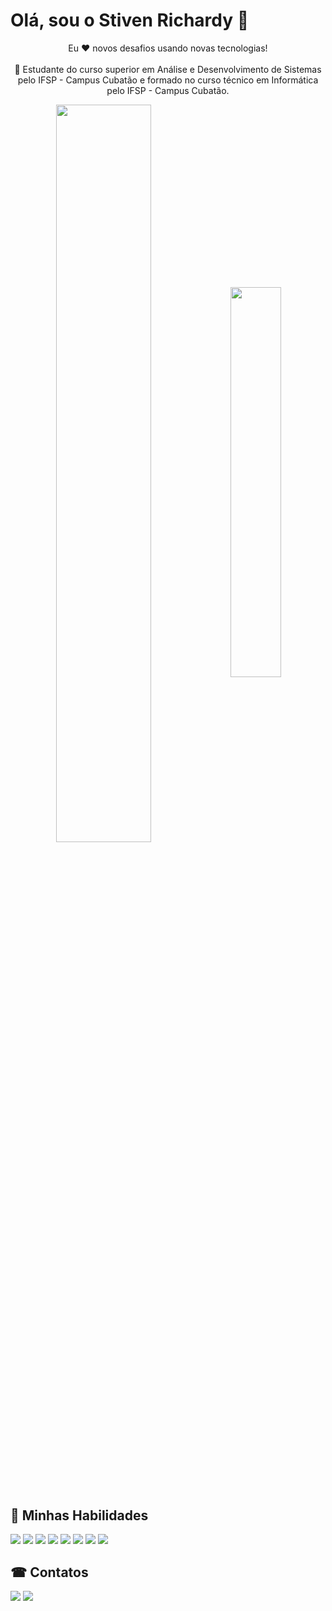 # Olá, sou o Stiven Richardy 👋

<p align="center">Eu ❤ novos desafios usando novas tecnologias!<br><br>💼 Estudante do curso superior em Análise e Desenvolvimento de Sistemas pelo IFSP - Campus Cubatão e formado no curso técnico em Informática pelo IFSP - Campus Cubatão.</p>

<div  align="center" style="margin-bottom:100px">
  <img width=55% align="center" src="https://github-readme-streak-stats.herokuapp.com?user=Stiven-Richardy&theme=radical&mode=weekly" />
  <img width=40% align="center" src="https://github-readme-stats-git-main-rafaelalexandrino.vercel.app/api/top-langs/?username=Stiven-Richardy&show_icons=true&theme=radical&layout=compact"/>
</div>

## 🥇 Minhas Habilidades
<div>
  <img src="https://img.shields.io/badge/Python-14354C?style=for-the-badge&logo=python&logoColor=white"></a>
  <img src="https://img.shields.io/badge/C%23-239120?style=for-the-badge&logo=c-sharp&logoColor=white"></a>
  <img src="https://img.shields.io/badge/HTML5-E34F26?style=for-the-badge&logo=html5&logoColor=white"></a>
  <img src="https://img.shields.io/badge/CSS3-1572B6?style=for-the-badge&logo=css3&logoColor=white"></a>
  <img src="https://img.shields.io/badge/JavaScript-F7DF1E?style=for-the-badge&logo=javascript&logoColor=black"></a>
  <img src="https://img.shields.io/badge/PHP-777BB4?style=for-the-badge&logo=php&logoColor=white"></a>
  <img src="https://img.shields.io/badge/GIT-E44C30?style=for-the-badge&logo=git&logoColor=white"></a>
  <img src="https://img.shields.io/badge/Microsoft_Office-D83B01?style=for-the-badge&logo=microsoft-office&logoColor=white"></a>
</div>

## ☎ Contatos

<div> 
  <a href = "mailto:stivenrichardy445@gmail.com"><img src="https://img.shields.io/badge/-Gmail-%23333?style=for-the-badge&logo=gmail&logoColor=white" target="_blank"></a>
  <a href="https://www.linkedin.com/in/stiven-richardy/" target="_blank"><img src="https://img.shields.io/badge/-LinkedIn-%230077B5?style=for-the-badge&logo=linkedin&logoColor=white" target="_blank"></a> 
</div>
